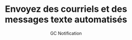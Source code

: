 ---
title: 'Envoyez des courriels et des messages texte automatisés'
subtitle: 'GC Notification'
translationKey: gc-notify
description: Communiquez avec le public au moyen de mises à jour et de messages personnalisés.
second_description: Vous pouvez créer un compte d’évaluation, commencer à utiliser l’outil ou bien communiquer avec nous en visitant le site Web de GC Notification.  
buttonText: 'Aller au site Web de GC Notification'
buttonAria: 'Contactez-nous pour en savoir plus sur GC Formulaires'
link:
 - url: https://notification.canada.ca/
weight: 1    
---